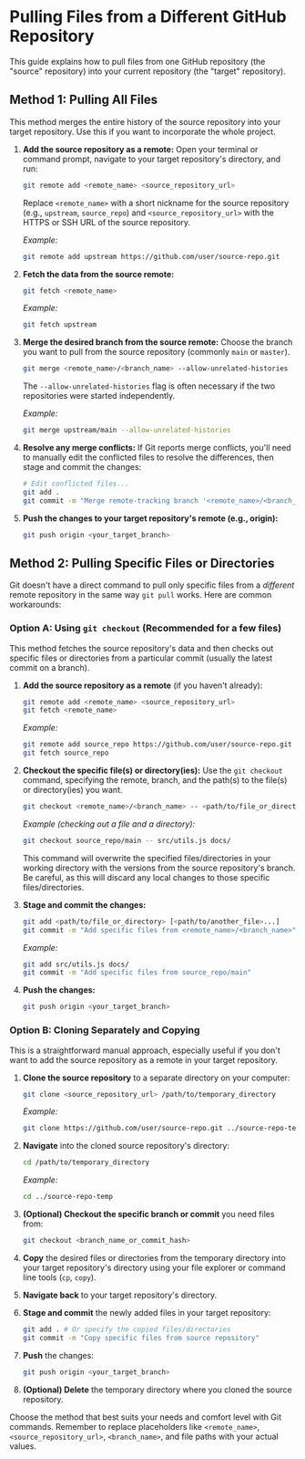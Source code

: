 # Pulling Files from a Different GitHub Repository

This guide explains how to pull files from one GitHub repository (the "source" repository) into your current repository (the "target" repository).

## Method 1: Pulling All Files

This method merges the entire history of the source repository into your target repository. Use this if you want to incorporate the whole project.

1.  **Add the source repository as a remote:**
    Open your terminal or command prompt, navigate to your target repository's directory, and run:
    ```bash
    git remote add <remote_name> <source_repository_url>
    ```
    Replace `<remote_name>` with a short nickname for the source repository (e.g., `upstream`, `source_repo`) and `<source_repository_url>` with the HTTPS or SSH URL of the source repository.

    *Example:*
    ```bash
    git remote add upstream https://github.com/user/source-repo.git
    ```

2.  **Fetch the data from the source remote:**
    ```bash
    git fetch <remote_name>
    ```
    *Example:*
    ```bash
    git fetch upstream
    ```

3.  **Merge the desired branch from the source remote:**
    Choose the branch you want to pull from the source repository (commonly `main` or `master`).
    ```bash
    git merge <remote_name>/<branch_name> --allow-unrelated-histories
    ```
    The `--allow-unrelated-histories` flag is often necessary if the two repositories were started independently.

    *Example:*
    ```bash
    git merge upstream/main --allow-unrelated-histories
    ```

4.  **Resolve any merge conflicts:** If Git reports merge conflicts, you'll need to manually edit the conflicted files to resolve the differences, then stage and commit the changes:
    ```bash
    # Edit conflicted files...
    git add .
    git commit -m "Merge remote-tracking branch '<remote_name>/<branch_name>'"
    ```

5.  **Push the changes to your target repository's remote (e.g., origin):**
    ```bash
    git push origin <your_target_branch>
    ```

## Method 2: Pulling Specific Files or Directories

Git doesn't have a direct command to pull only specific files from a *different* remote repository in the same way `git pull` works. Here are common workarounds:

### Option A: Using `git checkout` (Recommended for a few files)

This method fetches the source repository's data and then checks out specific files or directories from a particular commit (usually the latest commit on a branch).

1.  **Add the source repository as a remote** (if you haven't already):
    ```bash
    git remote add <remote_name> <source_repository_url>
    git fetch <remote_name>
    ```
    *Example:*
    ```bash
    git remote add source_repo https://github.com/user/source-repo.git
    git fetch source_repo
    ```

2.  **Checkout the specific file(s) or directory(ies):**
    Use the `git checkout` command, specifying the remote, branch, and the path(s) to the file(s) or directory(ies) you want.
    ```bash
    git checkout <remote_name>/<branch_name> -- <path/to/file_or_directory> [<path/to/another_file>...]
    ```
    *Example (checking out a file and a directory):*
    ```bash
    git checkout source_repo/main -- src/utils.js docs/
    ```
    This command will overwrite the specified files/directories in your working directory with the versions from the source repository's branch. Be careful, as this will discard any local changes to those specific files/directories.

3.  **Stage and commit the changes:**
    ```bash
    git add <path/to/file_or_directory> [<path/to/another_file>...]
    git commit -m "Add specific files from <remote_name>/<branch_name>"
    ```
    *Example:*
    ```bash
    git add src/utils.js docs/
    git commit -m "Add specific files from source_repo/main"
    ```

4.  **Push the changes:**
    ```bash
    git push origin <your_target_branch>
    ```

### Option B: Cloning Separately and Copying

This is a straightforward manual approach, especially useful if you don't want to add the source repository as a remote in your target repository.

1.  **Clone the source repository** to a separate directory on your computer:
    ```bash
    git clone <source_repository_url> /path/to/temporary_directory
    ```
    *Example:*
    ```bash
    git clone https://github.com/user/source-repo.git ../source-repo-temp
    ```

2.  **Navigate** into the cloned source repository's directory:
    ```bash
    cd /path/to/temporary_directory
    ```
    *Example:*
    ```bash
    cd ../source-repo-temp
    ```

3.  **(Optional) Checkout the specific branch or commit** you need files from:
    ```bash
    git checkout <branch_name_or_commit_hash>
    ```

4.  **Copy** the desired files or directories from the temporary directory into your target repository's directory using your file explorer or command line tools (`cp`, `copy`).

5.  **Navigate back** to your target repository's directory.

6.  **Stage and commit** the newly added files in your target repository:
    ```bash
    git add . # Or specify the copied files/directories
    git commit -m "Copy specific files from source repository"
    ```

7.  **Push** the changes:
    ```bash
    git push origin <your_target_branch>
    ```

8.  **(Optional) Delete** the temporary directory where you cloned the source repository.

Choose the method that best suits your needs and comfort level with Git commands. Remember to replace placeholders like `<remote_name>`, `<source_repository_url>`, `<branch_name>`, and file paths with your actual values. 